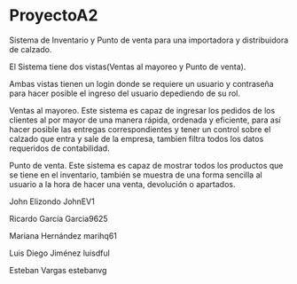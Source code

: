 # ProyectoA2
Sistema de Inventario y Punto de venta para una importadora y distribuidora  de calzado. 

El Sistema tiene dos vistas(Ventas al mayoreo y Punto de venta).

Ambas vistas tienen un login donde se requiere un usuario y contraseña para hacer posible el ingreso del usuario depediendo de su rol.

Ventas al mayoreo.
Este sistema es capaz de ingresar los pedidos de  los clientes al por mayor de una manera rápida, ordenada y eficiente, para así hacer posible las entregas correspondientes y tener un control sobre el calzado que entra y sale de la empresa, tambien filtra todos los datos requeridos de contabilidad.


Punto de venta.
Este sistema es capaz de mostrar todos los productos que se tiene en el inventario, también se muestra de una forma sencilla al usuario a la hora de hacer una venta, devolución o apartados.



John Elizondo JohnEV1

Ricardo García Garcia9625

Mariana Hernández marihq61

Luis Diego Jiménez luisdful

Esteban Vargas estebanvg


